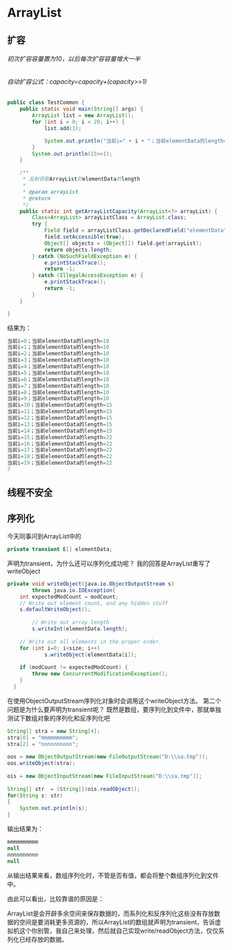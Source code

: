 # ArrayList
## 扩容
###### 初次扩容容量置为10，以后每次扩容容量增大一半
###### 自动扩容公式：capacity=capacity+(capacity>>1)
```java
public class TestCommon {
    public static void main(String[] args) {
        ArrayList list = new ArrayList();
        for (int i = 0; i < 20; i++) {
            list.add(1);

            System.out.println("当前i=" + i + "；当前elementData的length=" + getArrayListCapacity(list));
        }
        System.out.println(15>>1);
    }

    /**
     * 反射获取ArrayList的elementData的length
     *
     * @param arrayList
     * @return
     */
    public static int getArrayListCapacity(ArrayList<?> arrayList) {
        Class<ArrayList> arrayListClass = ArrayList.class;
        try {
            Field field = arrayListClass.getDeclaredField("elementData");
            field.setAccessible(true);
            Object[] objects = (Object[]) field.get(arrayList);
            return objects.length;
        } catch (NoSuchFieldException e) {
            e.printStackTrace();
            return -1;
        } catch (IllegalAccessException e) {
            e.printStackTrace();
            return -1;
        }
    }

}

```
结果为：
```java
当前i=0；当前elementData的length=10
当前i=1；当前elementData的length=10
当前i=2；当前elementData的length=10
当前i=3；当前elementData的length=10
当前i=4；当前elementData的length=10
当前i=5；当前elementData的length=10
当前i=6；当前elementData的length=10
当前i=7；当前elementData的length=10
当前i=8；当前elementData的length=10
当前i=9；当前elementData的length=10
当前i=10；当前elementData的length=15
当前i=11；当前elementData的length=15
当前i=12；当前elementData的length=15
当前i=13；当前elementData的length=15
当前i=14；当前elementData的length=15
当前i=15；当前elementData的length=22
当前i=16；当前elementData的length=22
当前i=17；当前elementData的length=22
当前i=18；当前elementData的length=22
当前i=19；当前elementData的length=22
7
```
## 线程不安全
## 序列化
今天同事问到ArrayList中的
```java
private transient E[] elementData; 
```
声明为transient，为什么还可以序列化成功呢？
我的回答是ArrayList重写了writeObject
```java
private void writeObject(java.io.ObjectOutputStream s)  
        throws java.io.IOException{  
    int expectedModCount = modCount;  
    // Write out element count, and any hidden stuff  
    s.defaultWriteObject();  
  
        // Write out array length  
        s.writeInt(elementData.length);  
  
    // Write out all elements in the proper order.  
    for (int i=0; i<size; i++)  
            s.writeObject(elementData[i]);  
  
    if (modCount != expectedModCount) {  
        throw new ConcurrentModificationException();  
    }  
  } 
```
在使用ObjectOutputStream序列化对象时会调用这个writeObject方法。
第二个问题是为什么要声明为transient呢？
既然是数组，要序列化到文件中，那就单独测试下数组对象的序列化和反序列化吧
```java
String[] stra = new String[4];  
stra[0] = "mmmmmmmmmm";  
stra[2] = "nnnnnnnnnn";  
  
oos = new ObjectOutputStream(new FileOutputStream("D:\\sa.tmp"));  
oos.writeObject(stra);  
  
ois = new ObjectInputStream(new FileInputStream("D:\\sa.tmp"));  
  
String[] str  = (String[])ois.readObject();  
for(String s: str)  
{  
    System.out.println(s);  
}  
```
 输出结果为：
 ```java
 mmmmmmmmmm  
null  
nnnnnnnnnn  
null  
 ```
从输出结果来看，数组序列化时，不管是否有值，都会将整个数组序列化到文件中。

由此可以看出，比较靠谱的原因是：

ArrayList是会开辟多余空间来保存数据的，而系列化和反序列化这些没有存放数据的空间是要消耗更多资源的，所以ArrayList的数组就声明为transient，告诉虚拟机这个你别管，我自己来处理，然后就自己实现write/readObject方法，仅仅系列化已经存放的数据。
